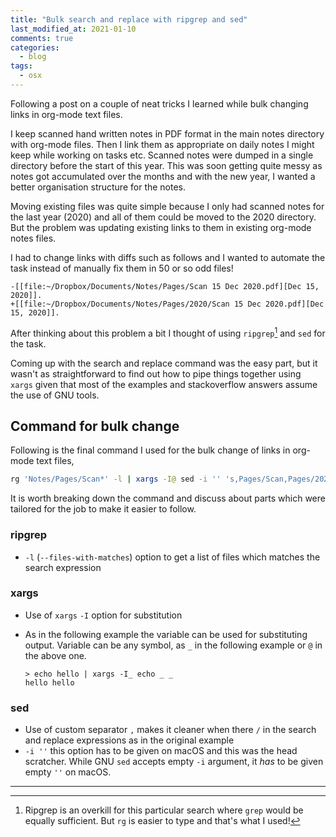 ```yaml
---
title: "Bulk search and replace with ripgrep and sed"
last_modified_at: 2021-01-10
comments: true
categories:
  - blog
tags:
  - osx
---
```


Following a post on a couple of neat tricks I learned while bulk changing links
in org-mode text files.

I keep scanned hand written notes in PDF format in the main notes directory with
org-mode files. Then I link them as appropriate on daily notes I might keep
while working on tasks etc. Scanned notes were dumped in a single directory
before the start of this year. This was soon getting quite messy as notes got
accumulated over the months and with the new year, I wanted a better
organisation structure for the notes.

Moving existing files was quite simple because I only had scanned notes for the
last year (2020) and all of them could be moved to the 2020 directory. But the
problem was updating existing links to them in existing org-mode notes files. 

I had to change links with diffs such as follows and I wanted to automate the
task instead of manually fix them in 50 or so odd files!

```
-[[file:~/Dropbox/Documents/Notes/Pages/Scan 15 Dec 2020.pdf][Dec 15, 2020]].
+[[file:~/Dropbox/Documents/Notes/Pages/2020/Scan 15 Dec 2020.pdf][Dec 15, 2020]].
```

After thinking about this problem a bit I thought of using `ripgrep`[^grep] and
`sed` for the task.

Coming up with the search and replace command was the easy part, but it wasn't
as straightforward to find out how to pipe things together using `xargs` given
that most of the examples and stackoverflow answers assume the use of GNU tools.

## Command for bulk change

Following is the final command I used for the bulk change of links in org-mode
text files,

```sh
rg 'Notes/Pages/Scan*' -l | xargs -I@ sed -i '' 's,Pages/Scan,Pages/2020/Scan,g' @
```

It is worth breaking down the command and discuss about parts which were
tailored for the job to make it easier to follow.

### ripgrep

- `-l` (`--files-with-matches`) option to get a list of files which matches the
  search expression

### xargs

- Use of `xargs` `-I` option for substitution
- As in the following example the variable can be used for substituting output.
  Variable can be any symbol, as `_` in the following example or `@` in the
  above one.

  ```
  > echo hello | xargs -I_ echo _ _
  hello hello
  ```

### sed

- Use of custom separator `,` makes it cleaner when there `/` in the search and
  replace expressions as in the original example
- `-i ''` this option has to be given on macOS and this was the head scratcher.
  While GNU `sed` accepts empty `-i` argument, it _has_ to be given empty `''`
  on macOS.

------

[^grep]: Ripgrep is an overkill for this particular search where `grep` would be
    equally sufficient. But `rg` is easier to type and that's what I used!
